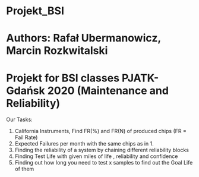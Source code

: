 # Projekt_BSI
# Authors: Rafał Ubermanowicz, Marcin Rozkwitalski
# Projekt for BSI classes PJATK-Gdańsk 2020  (Maintenance and Reliability)

Our Tasks:

1. California Instruments, Find FR(%) and FR(N) of produced chips (FR = Fail Rate)
2. Expected Failures per month with the same chips as in 1.
3. Finding the reliability of a system by chaining different reliability blocks
4. Finding Test Life with given miles of life , reliability and confidence
5. Finding out how long you need to test x samples to find out the Goal Life of them







